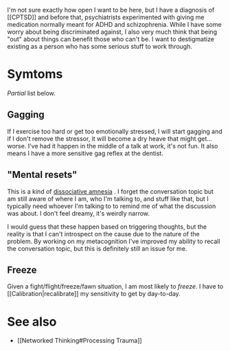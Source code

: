 I'm not sure exactly how open I want to be here, but I have a diagnosis of [[CPTSD]] and before that, psychiatrists experimented with giving me medication normally meant for ADHD and schizophrenia. While I have some worry about being discriminated against, I also very much think that being "out" about things can benefit those who can't be. I want to destigmatize existing as a person who has some serious stuff to work through.

# Symtoms

*Partial* list below.

## Gagging

If I exercise too hard or get too emotionally stressed, I will start gagging and if I don't remove the stressor, it will become a dry heave that might get... worse. I've had it happen in the middle of a talk at work, it's not fun. It also means I have a more sensitive gag reflex at the dentist.

## "Mental resets"

This is a kind of [dissociative amnesia](https://www.webmd.com/mental-health/dissociative-amnesia) . I forget the conversation topic but am still aware of where I am, who I'm talking to, and stuff like that, but I typically need whoever I'm talking to to remind me of what the discussion was about. I don't feel dreamy, it's weirdly narrow.

I would guess that these happen based on triggering thoughts, but the reality is that I can't introspect on the cause due to the nature of the problem. By working on my metacognition I've improved my ability to recall the conversation topic, but this is definitely still an issue for me.

## Freeze

Given a fight/flight/freeze/fawn situation, I am most likely to *freeze*. I have to [[Calibration|recalibrate]] my sensitivity to get by day-to-day.

# See also

* [[Networked Thinking#Processing Trauma]]
